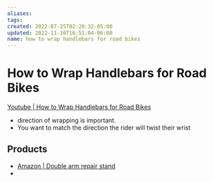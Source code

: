 ```yaml
---
aliases: 
tags: 
created: 2022-07-25T02:28:32-05:00
updated: 2022-11-16T16:51:04-06:00
name: how to wrap handlebars for road bikes
---
```

# How to Wrap Handlebars for Road Bikes

[Youtube | How to Wrap Handlebars for Road Bikes](https://www.youtube.com/watch?v=5MzIiv7pewE)

- direction of wrapping is important.
- You want to match the direction the rider will twist their wrist
  
## Products
  - [Amazon | Double arm repair stand](https://www.amazon.com/Park-Tool-PRS-2-3-2-Deluxe-Micro-Adjust/dp/B09CYNH69J/ref=sr_1_9?keywords=park+tool+prs+3.2&qid=1658734283&sr=8-9&ufe=app_do%3Aamzn1.fos.4dd97f68-284f-40f5-a6f1-1e5b3de13370)
  - 